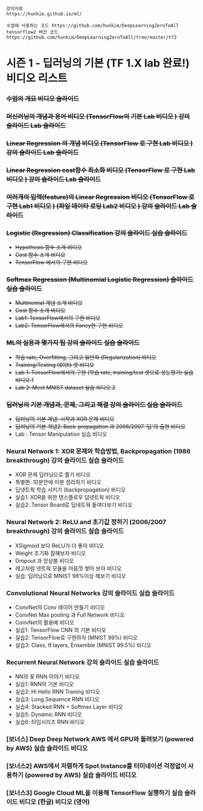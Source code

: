 ```
강의자료
https://hunkim.github.io/ml/

수업에 사용하는 코드 https://github.com/hunkim/DeepLearningZeroToAll
tensorflow2 버전 코드 https://github.com/hunkim/DeepLearningZeroToAll/tree/master/tf2
```

# 시즌 1 - 딥러닝의 기본 (TF 1.X lab 완료!) 비디오 리스트

### ~~수업의 개요 비디오  슬라이드~~
### ~~머신러닝의 개념과 용어 비디오  (TensorFlow의 기본 Lab 비디오 ) 강의 슬라이드  Lab 슬라이드~~
### ~~Linear Regression 의 개념 비디오  (TensorFlow 로 구현 Lab 비디오 ) 강의 슬라이드  Lab 슬라이드~~
### ~~Linear Regression cost함수 최소화 비디오 (TensorFlow 로 구현 Lab 비디오 ) 강의 슬라이드  Lab 슬라이드~~
### ~~여러개의 입력(feature)의 Linear Regression 비디오 (TensorFlow 로 구현 Lab1 비디오 ) (파일 데이타 로딩 Lab2 비디오 ) 강의 슬라이드  Lab 슬라이드~~ 
### ~~Logistic (Regression) Classification 강의 슬라이드  실습 슬라이드~~
- ~~Hypothesis 함수 소개 비디오~~
- ~~Cost 함수 소개 비디오~~
- ~~TensorFlow 에서의 구현 비디오~~
### ~~Softmax Regression (Multinomial Logistic Regression) 슬라이드  실습 슬라이드~~
- ~~Multinomial 개념 소개 비디오~~
- ~~Cost 함수 소개 비디오~~
- ~~Lab1: TensorFlow에서의 구현 비디오~~
- ~~Lab2: TensorFlow에서의 Fancy한 구현 비디오~~
### ~~ML의 실용과 몇가지 팁 강의 슬라이드  실습 슬라이드~~
- ~~학습 rate, Overfitting, 그리고 일반화 (Regularization) 비디오~~
- ~~Training/Testing 데이타 셋 비디오~~
- ~~Lab 1: TensorFlow에서의 구현 (학습 rate, training/test 셋으로 성능평가) 실습 비디오 1~~
- ~~Lab 2: Meet MNIST dataset 실습 비디오 2~~
### ~~딥러닝의 기본 개념과, 문제, 그리고 해결 강의 슬라이드  실습 슬라이드~~
- ~~딥러닝의 기본 개념: 시작과 XOR 문제 비디오~~
- ~~딥러닝의 기본 개념2: Back-propagation 과 2006/2007 '딥'의 출현 비디오~~
- Lab : Tensor Manipulation 실습 비디오 
### Neural Network 1: XOR 문제와 학습방법, Backpropagation (1986 breakthrough) 강의 슬라이드  실습 슬라이드 
- XOR 문제 딥러닝으로 풀기 비디오 
- 특별편: 10분안에 미분 정리하기 비디오 
- 딥넷트웍 학습 시키기 (backpropagation) 비디오 
- 실습1: XOR을 위한 텐스플로우 딥넷트웍 비디오 
- 실습2: Tensor Board로 딥네트웍 들여다보기 비디오 
### Neural Network 2: ReLU and 초기값 정하기 (2006/2007 breakthrough) 강의 슬라이드  실습 슬라이드 
- XSigmoid 보다 ReLU가 더 좋아 비디오 
- Weight 초기화 잘해보자 비디오 
- Dropout 과 앙상블 비디오 
- 레고처럼 넷트웍 모듈을 마음껏 쌓아 보자 비디오 
- 실습: 딥러닝으로 MNIST 98%이상 해보기 비디오 
### Convolutional Neural Networks 강의 슬라이드  실습 슬라이드 
- ConvNet의 Conv 레이어 만들기 비디오 
- ConvNet Max pooling 과 Full Network 비디오 
- ConvNet의 활용예 비디오 
- 실습1: TensorFlow CNN 의 기본 비디오 
- 실습2: TensorFlow로 구현하자 (MNIST 99%) 비디오 
- 실습3: Class, tf.layers, Ensemble (MNIST 99.5%) 비디오 
### Recurrent Neural Network 강의 슬라이드  실습 슬라이드 
- NN의 꽃 RNN 이야기 비디오 
- 실습1: RNN의 기본 비디오 
- 실습2: Hi Hello RNN Traning 비디오 
- 실습3: Long Sequence RNN 비디오 
- 실습4: Stacked RNN + Softmax Layer 비디오 
- 실습5: Dynamic RNN 비디오 
- 실습6: 타임시리즈 RNN 비디오 
### [보너스] Deep Deep Network AWS 에서 GPU와 돌려보기 (powered by AWS) 실습 슬라이드  비디오 
### [보너스2] AWS에서 저렴하게 Spot Instance를 터미네이션 걱정없이 사용하기 (powered by AWS) 실습 슬라이드  비디오 
### [보너스3] Google Cloud ML을 이용해 TensorFlow 실행하기 실습 슬라이드  비디오 (한글)  비디오 (영어) 
